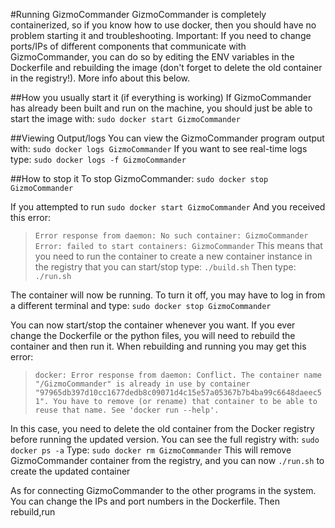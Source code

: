#Running GizmoCommander
GizmoCommander is completely containerized, so if you know how to use docker, then you should have no problem starting it and troubleshooting.
Important: If you need to change ports/IPs of different components that communicate with GizmoCommander, you can do so by editing the ENV variables
in the Dockerfile and rebuilding the image (don't forget to delete the old container in the registry!). More info about this below.

##How you usually start it (if everything is working)
If GizmoCommander has already been built and run on the machine, you should just be able to start the image with: `sudo docker start GizmoCommander`

##Viewing Output/logs
You can view the GizmoCommander program output with: `sudo docker logs GizmoCommander`
If you want to see real-time logs type: `sudo docker logs -f GizmoCommander`

##How to stop it
To stop GizmoCommander: `sudo docker stop GizmoCommander`


If you attempted to run `sudo docker start GizmoCommander`
And you received this error: 
> `Error response from daemon: No such container: GizmoCommander`
> `Error: failed to start containers: GizmoCommander`
This means that you need to run the container to create a new container instance in the registry that you can start/stop
type: `./build.sh`
Then type: `./run.sh`

The container will now be running. To turn it off, you may have to log in from a different terminal and type: `sudo docker stop GizmoCommander`

You can now start/stop the container whenever you want. If you ever change the Dockerfile or the python files, you will need to rebuild the container and then run it.
When rebuilding and running you may get this error: 

> `docker: Error response from daemon: Conflict. The container name "/GizmoCommander" is already in use by container "97965db397d10cc1677dedb8c09071d4c15e57a05367b7b4ba99c6648daeec51". You have to remove (or rename) that container to be able to reuse that name.
> See 'docker run --help'.`
  
In this case, you need to delete the old container from the Docker registry before running the updated version. You can see the full registry with: `sudo docker ps -a`
Type: `sudo docker rm GizmoCommander`
This will remove GizmoCommander container from the registry, and you can now `./run.sh` to create the updated container

As for connecting GizmoCommander to the other programs in the system. You can change the IPs and port numbers in the Dockerfile. Then rebuild,run
